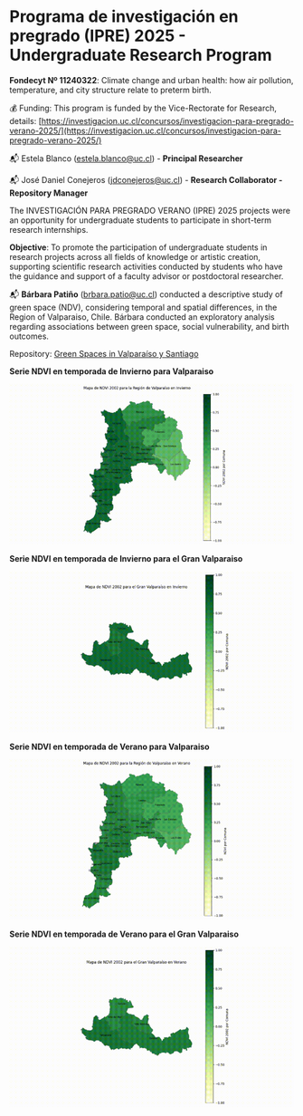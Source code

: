 # Programa de investigación en pregrado (IPRE) 2025 - Undergraduate Research Program

**Fondecyt Nº 11240322**: Climate change and urban health: how air pollution, temperature, and city structure relate to preterm birth.

:moneybag: Funding: This program is funded by the Vice-Rectorate for Research, details: [https://investigacion.uc.cl/concursos/investigacion-para-pregrado-verano-2025/](https://investigacion.uc.cl/concursos/investigacion-para-pregrado-verano-2025/)

:mailbox_with_mail: Estela Blanco (<estela.blanco@uc.cl>) - **Principal Researcher**

:mailbox_with_mail: José Daniel Conejeros (<jdconejeros@uc.cl>) - **Research Collaborator - Repository Manager**

The INVESTIGACIÓN PARA PREGRADO VERANO (IPRE) 2025 projects were an opportunity for undergraduate students to participate in short-term research internships. 

**Objective**: To promote the participation of undergraduate students in research projects across all fields of knowledge or artistic creation, supporting scientific research activities conducted by students who have the guidance and support of a faculty advisor or postdoctoral researcher.

:mailbox_with_mail: **Bárbara Patiño** (<brbara.patio@uc.cl>) conducted a descriptive study of green space (NDV), considering temporal and spatial differences, in the Region of Valparaiso, Chile. Bárbara conducted an exploratory analysis regarding associations between green space, social vulnerability, and birth outcomes. 

Repository: [Green Spaces in Valparaíso y Santiago](https://github.com/barbarapatino/Green_Spaces_IPRE/tree/main)

**Serie NDVI en temporada de Invierno para Valparaiso**

![](https://github.com/ClimChange-NewbornHealth/IPRE-2025/blob/main/Results/gifs/NDVI_INVIERNO_R_VALPARAISO.gif)

**Serie NDVI en temporada de Invierno para el Gran Valparaiso**

![](https://github.com/ClimChange-NewbornHealth/IPRE-2025/blob/main/Results/gifs/NDVI_INVIERNO_GRAN_VALPARAISO.gif)

**Serie NDVI en temporada de Verano para Valparaiso**

![](https://github.com/ClimChange-NewbornHealth/IPRE-2025/blob/main/Results/gifs/NDVI_VERANO_R_VALPARAISO.gif)

**Serie NDVI en temporada de Verano para el Gran Valparaiso**

![](https://github.com/ClimChange-NewbornHealth/IPRE-2025/blob/main/Results/gifs/NDVI_VERANO_GRAN_VALPARAISO.gif)


